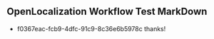 ## OpenLocalization Workflow Test MarkDown
* f0367eac-fcb9-4dfc-91c9-8c36e6b5978c thanks!

<!--HONumber=Jul16_HO3-->


